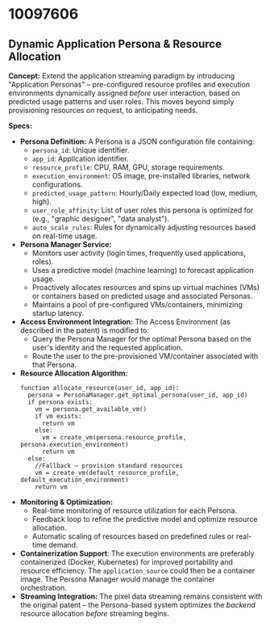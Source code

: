 # 10097606

## Dynamic Application Persona & Resource Allocation

**Concept:** Extend the application streaming paradigm by introducing "Application Personas" – pre-configured resource profiles and execution environments dynamically assigned *before* user interaction, based on predicted usage patterns and user roles. This moves beyond simply provisioning resources *on* request, to anticipating needs.

**Specs:**

*   **Persona Definition:** A Persona is a JSON configuration file containing:
    *   `persona_id`: Unique identifier.
    *   `app_id`: Application identifier.
    *   `resource_profile`: CPU, RAM, GPU, storage requirements.
    *   `execution_environment`: OS image, pre-installed libraries, network configurations.
    *   `predicted_usage_pattern`: Hourly/Daily expected load (low, medium, high).
    *   `user_role_affinity`: List of user roles this persona is optimized for (e.g., "graphic designer", "data analyst").
    *   `auto_scale_rules`: Rules for dynamically adjusting resources based on real-time usage.
*   **Persona Manager Service:**
    *   Monitors user activity (login times, frequently used applications, roles).
    *   Uses a predictive model (machine learning) to forecast application usage.
    *   Proactively allocates resources and spins up virtual machines (VMs) or containers based on predicted usage and associated Personas.
    *   Maintains a pool of pre-configured VMs/containers, minimizing startup latency.
*   **Access Environment Integration:** The Access Environment (as described in the patent) is modified to:
    *   Query the Persona Manager for the optimal Persona based on the user's identity and the requested application.
    *   Route the user to the pre-provisioned VM/container associated with that Persona.
*   **Resource Allocation Algorithm:**
    ```pseudocode
    function allocate_resource(user_id, app_id):
      persona = PersonaManager.get_optimal_persona(user_id, app_id)
      if persona exists:
        vm = persona.get_available_vm()
        if vm exists:
          return vm
        else:
          vm = create_vm(persona.resource_profile, persona.execution_environment)
          return vm
      else:
        //Fallback – provision standard resources
        vm = create_vm(default_resource_profile, default_execution_environment)
        return vm
    ```
*   **Monitoring & Optimization:**
    *   Real-time monitoring of resource utilization for each Persona.
    *   Feedback loop to refine the predictive model and optimize resource allocation.
    *   Automatic scaling of resources based on predefined rules or real-time demand.
*   **Containerization Support**: The execution environments are preferably containerized (Docker, Kubernetes) for improved portability and resource efficiency.  The `application_source` could then be a container image.  The Persona Manager would manage the container orchestration.
* **Streaming Integration:** The pixel data streaming remains consistent with the original patent – the Persona-based system optimizes the *backend* resource allocation *before* streaming begins.